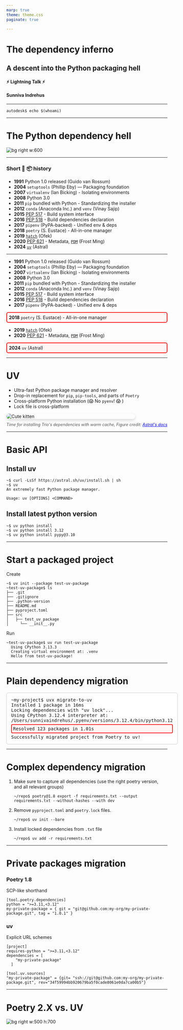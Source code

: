 ```yaml
---
marp: true
theme: theme.css
paginate: true

---
```





<!-- _class: title -->
<!-- _header: '_21.05.2025_' -->
<!-- paginate: false -->
# The dependency inferno
## A descent into the Python packaging hell

####
####
####
#### :zap: Lightning Talk :zap: 
#### Sunniva Indrehus


---


<!-- paginate: true -->

```
autodesk$ echo $(whoami)
```

---

<!-- _footer: 'Figure credit [xkcd](https://imgs.xkcd.com/comics/python_environment.png)' -->

# The Python dependency hell 

![bg right w:600](https://imgs.xkcd.com/comics/python_environment.png)


---

### Short :snake: :package: history 

- **1991** Python 1.0 released (Guido van Rossum)
- **2004** `setuptools` (Phillip Eby) — Packaging foundation
- **2007** `virtualenv` (Ian Bicking) - Isolating environments
- **2008**  Python 3.0
- **2011** `pip` bundled with Python - Standardizing the installer
- **2012**  `conda` (Anaconda Inc.) and `venv` (Vinay Sajip)
- **2015** [PEP 517](https://peps.python.org/pep-0517/) - Build system interface
- **2016** [PEP 518](https://peps.python.org/pep-0518/) - Build dependencies declaration
- **2017** `pipenv` (PyPA-backed) - Unified env & deps 
- **2018** `poetry` (S. Eustace) - All-in-one manager
- **2019**  [`hatch`](https://github.com/pypa/hatch) (Ofek)
- **2020** [PEP 621](https://peps.python.org/pep-0621/) - Metadata, [`PDM`](https://github.com/pdm-project/pdm) (Frost Ming)
- **2024** [`uv`](https://docs.astral.sh/uv/) (Astral)



--- 

- **1991** Python 1.0 released (Guido van Rossum)
- **2004** `setuptools` (Phillip Eby) — Packaging foundation
- **2007** `virtualenv` (Ian Bicking) - Isolating environments
- **2008**  Python 3.0
- **2011** `pip` bundled with Python - Standardizing the installer
- **2012**  `conda` (Anaconda Inc.) and `venv` (Vinay Sajip)
- **2015** [PEP 517](https://peps.python.org/pep-0517/) - Build system interface
- **2016** [PEP 518](https://peps.python.org/pep-0518/) - Build dependencies declaration
- **2017** `pipenv` (PyPA-backed) - Unified env & deps 
 <div style="border: 2px solid red; padding: 6px; border-radius: 6px; background-color: #fff5f5;">
    <strong>2018</strong> <code>poetry</code> (S. Eustace) - All-in-one manager
    </div>

- **2019**  [`hatch`](https://github.com/pypa/hatch) (Ofek)
- **2020** [PEP 621](https://peps.python.org/pep-0621/) - Metadata, [`PDM`](https://github.com/pdm-project/pdm) (Frost Ming)
 <div style="border: 2px solid red; padding: 6px; border-radius: 6px; background-color: #fff5f5;">
    <strong>2024</strong> <code>uv</code> (Astral)
    </div>


---

# UV

- Ultra-fast Python package manager and resolver
- Drop-in replacement for `pip`, `pip-tools`, and parts of `Poetry`
-  Cross-platform Python installation (:scream:  No `pyenv`! :scream: )
- Lock file is cross-platform


<div style="display: flex; flex-direction: column; align-items: margin-top: 2em;">
  <img src="figures/illustrations/time.svg" alt="Cute kitten" style="max-width: 80%; border-radius: 12px; box-shadow: 0 4px 10px rgba(0,0,0,0.15);" />
  <figcaption style="margin-top: 0.8em; font-size: 0.9em; color: #555; font-style: italic;">
    Time for installing Trio's dependencies with warm cache, Figure credit: <a href="https://github-production-user-asset-6210df.s3.amazonaws.com/1309177/316150505-629e59c0-9c6e-4013-9ad4-adb2bcf5080d.svg?X-Amz-Algorithm=AWS4-HMAC-SHA256&X-Amz-Credential=AKIAVCODYLSA53PQK4ZA%2F20250520%2Fus-east-1%2Fs3%2Faws4_request&X-Amz-Date=20250520T123025Z&X-Amz-Expires=300&X-Amz-Signature=6f16d4685a6aaca2b0eb123678ffb5870a70f26cf95691da6d75ce50ca366933&X-Amz-SignedHeaders=host#only-light" style="color: blue;">Astral's docs</a>
  </figcaption>
</div>

---

# Basic API 

## Install uv  

```
~$ curl -LsSf https://astral.sh/uv/install.sh | sh
~$ uv 
An extremely fast Python package manager.

Usage: uv [OPTIONS] <COMMAND>
```

## Install latest python version

```
~$ uv python install
~$ uv python install 3.12
~$ uv python install pypy@3.10
```

--- 


<!-- # Start a project 

Create project
```
~$ uv init test-uv
~test-uv$ ls
├── .git
├── .gitignore
├── .python-version
├── README.md
├── main.py
├── pyproject.toml
```

Run example script 

```
~test-uv$ uv run main.py
  Using CPython 3.13.3
  Creating virtual environment at: .venv
  Hello from test-uv!
```
---  -->

# Start a packaged project 

Create
```
~$ uv init --package test-uv-package
~test-uv-package$ ls 
├── .git
├── .gitignore
├── .python-version
├── README.md
├── pyproject.toml
├── src
│   ├── test_uv_package
│     └── __init__.py
```

Run

```
~test-uv-package$ uv run test-uv-package
  Using CPython 3.13.3
  Creating virtual environment at: .venv
  Hello from test-uv-package!
```

--- 


# Plain dependency migration
<div style="
  font-family: monospace; 
  background-color: white;
  padding: 1em; 
  border-radius: 6px; 
  border: 1px solid #ccc;
  display: inline-block;
  max-width: 1100px;
">
  <div>~my-project$ uvx migrate-to-uv</div>

  <div >Installed 1 package in 16ms</div>

  <div >
    Locking dependencies with "uv lock"...
  </div>

  <div >Using CPython 3.12.4 interpreter at: /Users/sunnivaindrehus/.pyenv/versions/3.12.4/bin/python3.12</div>

  <div style="
    padding-left: 4em;
    border: 2px solid red; 
    border-radius: 4px; 
    padding: 4px; 
    margin: 4px 0;
    background-color: #fff5f5;
  ">Resolved 123 packages in 1.01s</div>

  <div >Successfully migrated project from Poetry to uv!</div>
</div>


---

# Complex dependency migration 

1. Make sure to capture all dependencies (use the right poetry version, and all relevant groups)
  
    ```
    ~/repo$ poetry@1.8 export -f requirements.txt --output requirements.txt --without-hashes --with dev
    ```

2. Remove `pyproject.toml` and `poetry.lock` files.
   
    ```
    ~/repo$ uv init --bare
    ```

3. Install locked dependencies from `.txt` file 
   
    ```
    ~/repo$ uv add -r requirements.txt
    ```

---

# Private packages migration 

### Poetry 1.8 
SCP-like shorthand
```
[tool.poetry.dependencies]
python = ">=3.11,<3.12"
my-private-package = { git = "git@github.com:my-org/my-private-package.git", tag = "1.0.1" }
```


### uv 
Explicit URL schemes
```
[project]
requires-python = ">=3.11,<3.12"
dependencies = [
    "my-private-package"
  ]

[tool.uv.sources]
"my-private-package" = {git= "ssh://git@github.com:my-org/my-private-package.git", rev="34f59994bb920679ba5f0cade8061e0da7ca00b5"}
```

--- 

# Poetry 2.X vs. UV 


![bg right w:500 h:700](figures/illustrations/dependency_hell.png)

